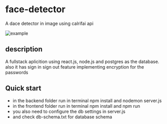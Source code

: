 # face-detector

A dace detector in image using calrifai api  

![example](https://github.com/Mo-Addeeb-Alkahat/Wasef/blob/main/example.png)

## description

A fullstack aplicition using react.js, node.js and postgres as the database.
also it has sign in sign out feature implementing encryption for the passwords 


## Quick start 
- in the backend folder run in terminal npm install and nodemon server.js
- in the frontend folder run in terminal npm install and npm run
- you also need to configure the db settings in server.js
- and check db-schema.txt for database schema


  





